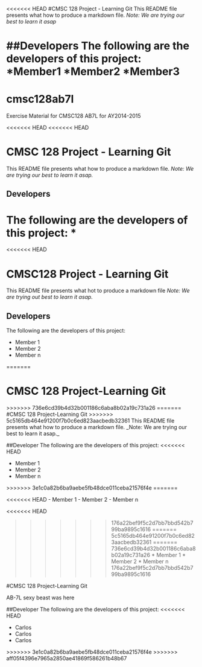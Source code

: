 <<<<<<< HEAD
#CMSC 128 Project - Learning Git
This README file presents what how to produce a markdown file.
*Note: We are trying our best to learn it asap*

##Developers
The following are the developers of this project:
	*Member1
	*Member2
	*Member3
=======
# cmsc128ab7l
Exercise Material for CMSC128 AB7L for AY2014-2015

<<<<<<< HEAD
<<<<<<< HEAD
# CMSC 128 Project - Learning Git
This README file presents what how to produce a markdown file.
*Note: We are trying our best to learn it asap.*

## Developers
The following are the developers of this project:
*
=======
<<<<<<< HEAD
# CMSC128 Project - Learning Git
This README file presents what hot to produce a markdown file
*Note: We are trying out best to learn it asap.*

## Developers
The following are the developers of this project:
* Member 1
* Member 2
* Member n

=======
<h1>CMSC 128 Project-Learning Git</h1>
>>>>>>> 736e6cd39b4d32b001186c6aba8b02a19c731a26
=======
#CMSC 128 Project-Learning Git
>>>>>>> 5c5165db464e91200f7b0c6ed823aacbedb32361
This README file presents what how to produce a markdown file.
_Note: We are trying our best to learn it asap._

##Developer
The following are the developers of this project:
<<<<<<< HEAD
<ul>
	<li>Member 1</li>
	<li>Member 2</li>
	<li>Member n</li>
</ul>
>>>>>>> 3e1c0a82b6ba9aebe5fb48dce011ceba21576f4e
=======

<<<<<<< HEAD
	- Member 1
	- Member 2
	- Member n

<<<<<<< HEAD
>>>>>>> 176a22bef9f5c2d7bb7bbd542b799ba9895c1616
=======
>>>>>>> 5c5165db464e91200f7b0c6ed823aacbedb32361
=======
>>>>>>> 736e6cd39b4d32b001186c6aba8b02a19c731a26
	* Member 1
	* Member 2
	* Member n
>>>>>>> 176a22bef9f5c2d7bb7bbd542b799ba9895c1616

#CMSC 128 Project-Learning Git

AB-7L sexy beast was here


##Developer
The following are the developers of this project:
<<<<<<< HEAD
<ul>
	<li>Carlos</li>
	<li>Carlos</li>
	<li>Carlos</li>
</ul>
>>>>>>> 3e1c0a82b6ba9aebe5fb48dce011ceba21576f4e
>>>>>>> aff05f4396e7965a2850ae41869f586261b48b67
